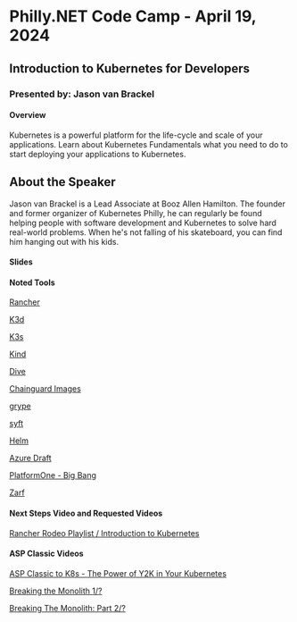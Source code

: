# Philly.NET Code Camp - April 19, 2024

## Introduction to Kubernetes for Developers

### Presented by: Jason van Brackel

#### Overview

Kubernetes is a powerful platform for the life-cycle and scale of your applications.  Learn about Kubernetes Fundamentals what you need to do to start deploying your applications to Kubernetes.

## About the Speaker

Jason van Brackel is a Lead Associate at Booz Allen Hamilton. The founder and former organizer of Kubernetes Philly, he can regularly be found helping people with software development and Kubernetes to solve hard real-world problems. When he's not falling of his skateboard, you can find him hanging out with his kids.

#### Slides

#### Noted Tools

[Rancher](https://rancher.com)

[K3d](https://k3d.io)

[K3s](https://k3s.io)

[Kind](https://kind.sigs.k8s.io)

[Dive](https://github.com/wagoodman/dive)

[Chainguard Images](https://chainguard.dev/chainguard-images)

[grype](https://github.com/anchore/grype)

[syft](https://github.com/anchore/syft)

[Helm](https://helm.sh)

[Azure Draft](https://draft.sh)

[PlatformOne - Big Bang](https://docs-bigbang.dso.mil)

[Zarf](https://zarf.dev)

#### Next Steps Video and Requested Videos

[Rancher Rodeo Playlist / Introduction to Kubernetes](https://www.youtube.com/watch?v=x34xoZf8_4c&list=PLfAoTEAPazb4fQQwOxY3uXsO_UBK3fEPG)

#### ASP Classic Videos

[ASP Classic to K8s - The Power of Y2K in Your Kubernetes](https://www.youtube.com/watch?v=E91P4xO2vEg)

[Breaking the Monolith 1/?](https://www.youtube.com/watch?v=W1tlkP_oOhQ)

[Breaking The Monolith: Part 2/?](https://www.youtube.com/watch?v=jMr_Y9XsF3Y)